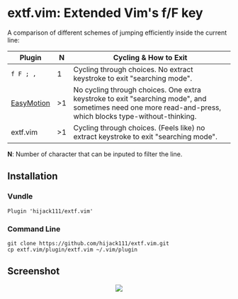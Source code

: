# extf.vim: Extended Vim's f/F key

A comparison of different schemes of jumping efficiently inside the current line:

| Plugin | N | Cycling & How to Exit | 
| --------- | --------- | --------- | 
| `f F ; ,` | 1 | Cycling through choices. No extract keystroke to exit "searching mode". | 
| [EasyMotion](https://github.com/easymotion/vim-easymotion) | >1 | No cycling through choices. One extra keystroke to exit "searching mode", and sometimes need one more read-and-press, which blocks type-without-thinking. | 
| extf.vim | >1 | Cycling through choices. (Feels like) no extract keystroke to exit "searching mode". | 

__N__: Number of character that can be inputed to filter the line.

## Installation

### Vundle

    Plugin 'hijack111/extf.vim'

### Command Line

    git clone https://github.com/hijack111/extf.vim.git
    cp extf.vim/plugin/extf.vim ~/.vim/plugin

## Screenshot

<div align="center">
<img src="https://raw.githubusercontent.com/hijack111/extf.vim/images/showcase_1.gif"/>
</div>

